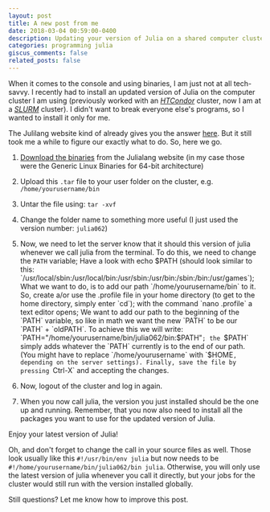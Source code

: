 ```yaml
---
layout: post
title: A new post from me
date: 2018-03-04 00:59:00-0400
description: Updating your version of Julia on a shared computer cluster
categories: programming julia
giscus_comments: false
related_posts: false
---
```

When it comes to the console and using binaries, I am just not at all tech-savvy. I recently had to install an updated version of Julia on the computer cluster I am using (previously worked with an _[HTCondor](https://research.cs.wisc.edu/htcondor/)_ cluster, now I am at a _[SLURM](https://slurm.schedmd.com)_ cluster). I didn't want to break everyone else's programs, so I wanted to install it only for me.

The Julilang website kind of already gives you the answer [here](https://julialang.org/downloads/platform.html). But it still took me a while to figure our exactly what to do. So, here we go.

1. [Download the binaries](https://julialang.org/downloads/) from the Julialang website (in my case those were the Generic Linux Binaries for 64-bit architecture)

2. Upload this `.tar` file to your user folder on the cluster, e.g. `/home/yourusername/bin`

3. Untar the file using: `tar -xvf`

4. Change the folder name to something more useful (I just used the version number: `julia062`)

5. Now, we need to let the server know that it should this version of julia whenever we call julia from the terminal. To do this, we need to change the `PATH` variable; Have a look with echo $PATH (should look similar to this: `/usr/local/sbin:/usr/local/bin:/usr/sbin:/usr/bin:/sbin:/bin:/usr/games`); What we want to do, is to add our path `/home/yourusername/bin` to it. So, create a/or use the .profile file in your home directory (to get to the home directory, simply enter `cd`); with the command `nano .profile` a text editor opens; We want to add our path to the beginning of the `PATH` variable, so like in math we want the new `PATH` to be our `PATH` + `oldPATH`. To achieve this we will write: `PATH="/home/yourusername/bin/julia062/bin:$PATH"`; the `$PATH` simply adds whatever the `PATH` currently is to the end of our path. (You might have to replace `/home/yourusername` with `$HOME`, depending on the server settings). Finally, save the file by pressing `Ctrl-X` and accepting the changes.

6. Now, logout of the cluster and log in again.

7. When you now call julia, the version you just installed should be the one up and running. Remember, that you now also need to install all the packages you want to use for the updated version of Julia.

Enjoy your latest version of Julia!

Oh, and don't forget to change the call in your source files as well. Those look usually like this `#!/usr/bin/env julia` but now needs to be `#!/home/yourusername/bin/julia062/bin julia`. Otherwise, you will only use the latest version of julia whenever you call it directly, but your jobs for the cluster would still run with the version installed globally.

Still questions? Let me know how to improve this post.
